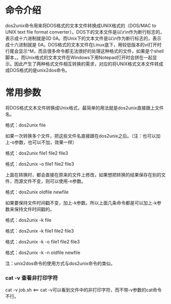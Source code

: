 # 命令介绍

dos2unix命令用来将DOS格式的文本文件转换成UNIX格式的（DOS/MAC to UNIX text file format converter）。DOS下的文本文件是以\r\n作为断行标志的，表示成十六进制就是0D 0A。而Unix下的文本文件是以\n作为断行标志的，表示成十六进制就是 0A。DOS格式的文本文件在Linux底下，用较低版本的vi打开时行尾会显示^M，而且很多命令都无法很好的处理这种格式的文件，如果是个shell脚本，。而Unix格式的文本文件在Windows下用Notepad打开时会拼在一起显示。因此产生了两种格式文件相互转换的需求，对应的将UNIX格式文本文件转成成DOS格式的是unix2dos命令。 

# 常用参数

将DOS格式文本文件转换成Unix格式，最简单的用法就是dos2unix直接跟上文件名。

格式：dos2unix file

如果一次转换多个文件，把这些文件名直接跟在dos2unix之后。（注：也可以加上-o参数，也可以不加，效果一样）

格式：dos2unix file1 file2 file3

格式：dos2unix -o file1 file2 file3

上面在转换时，都会直接在原来的文件上修改，如果想把转换的结果保存在别的文件，而源文件不变，则可以使用-n参数。

格式：dos2unix oldfile newfile

如果要保持文件时间戳不变，加上-k参数。所以上面几条命令都是可以加上-k参数来保持文件时间戳的。

格式：dos2unix -k file

格式：dos2unix -k file1 file2 file3

格式：dos2unix -k -o file1 file2 file3

格式：dos2unix -k -n oldfile newfile

注：unix2dos命令的使用方式与dos2unix命令的类似。

### cat -v 查看非打印字符

cat -v job.sh     <== cat -v可以看到文件中的非打印字符，而不带-v参数的cat命令不行。